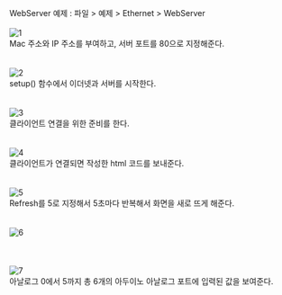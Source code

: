 WebServer 예제
: 파일 > 예제 > Ethernet > WebServer <br><br>
![1](https://user-images.githubusercontent.com/59801728/74697695-cf719980-523e-11ea-9a88-3e0ceb2629a3.PNG)<br>
Mac 주소와 IP 주소를 부여하고, 서버 포트를 80으로 지정해준다.<br><br><br>
![2](https://user-images.githubusercontent.com/59801728/74697696-d00a3000-523e-11ea-8401-2406fbb5b64e.PNG)<br>
setup() 함수에서 이더넷과 서버를 시작한다.<br><br><br>
![3](https://user-images.githubusercontent.com/59801728/74697697-d0a2c680-523e-11ea-984b-9b5a9eac09d1.PNG)<br>
클라이언트 연결을 위한 준비를 한다.<br><br><br>
![4](https://user-images.githubusercontent.com/59801728/74697698-d0a2c680-523e-11ea-8811-3987c38723f2.PNG)<br>
클라이언트가 연결되면 작성한 html 코드를 보내준다.<br><br><br>
![5](https://user-images.githubusercontent.com/59801728/74697700-d13b5d00-523e-11ea-8a67-f490ef87b2d6.PNG)<br>
Refresh를 5로 지정해서 5초마다 반복해서 화면을 새로 뜨게 해준다.<br><br><br>
![6](https://user-images.githubusercontent.com/59801728/74697702-d1d3f380-523e-11ea-9276-6052fcca310d.PNG)<br>
<br><br><br>
![7](https://user-images.githubusercontent.com/59801728/74697703-d26c8a00-523e-11ea-84ff-9ebbea5f75b4.PNG)<br>
아날로그 0에서 5까지 총 6개의 아두이노 아날로그 포트에 입력된 값을 보여준다.<br><br><br>